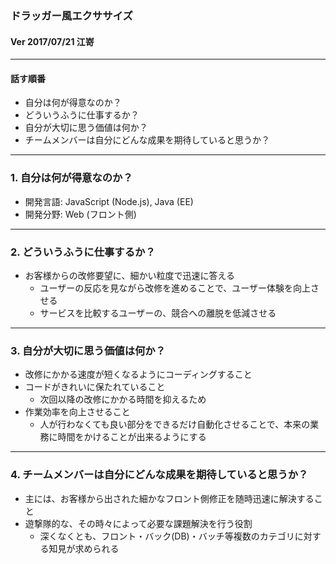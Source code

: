 ### ドラッガー風エクササイズ

#### Ver 2017/07/21 江嵜

---

#### 話す順番

- 自分は何が得意なのか？
- どういうふうに仕事するか？
- 自分が大切に思う価値は何か？
- チームメンバーは自分にどんな成果を期待していると思うか？

---

### 1. 自分は何が得意なのか？

- 開発言語: JavaScript (Node.js), Java (EE)
- 開発分野: Web (フロント側)

---

### 2. どういうふうに仕事するか？

- お客様からの改修要望に、細かい粒度で迅速に答える
  - ユーザーの反応を見ながら改修を進めることで、ユーザー体験を向上させる
  - サービスを比較するユーザーの、競合への離脱を低減させる

---

### 3. 自分が大切に思う価値は何か？

- 改修にかかる速度が短くなるようにコーディングすること
- コードがきれいに保たれていること
  - 次回以降の改修にかかる時間を抑えるため
- 作業効率を向上させること
  - 人が行わなくても良い部分をできるだけ自動化させることで、本来の業務に時間をかけることが出来るようにする

---

### 4. チームメンバーは自分にどんな成果を期待していると思うか？

- 主には、お客様から出された細かなフロント側修正を随時迅速に解決すること
- 遊撃隊的な、その時々によって必要な課題解決を行う役割
  - 深くなくとも、フロント・バック(DB)・バッチ等複数のカテゴリに対する知見が求められる